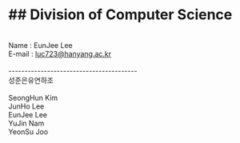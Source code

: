 <h1>## Division of Computer Science</h1>
<br>Name : EunJee Lee
<br>E-mail : <u>luc723@hanyang.ac.kr</u><br><br>
----------------------------------------
<br>성준은유연하조<br><br>
SeongHun Kim<br>
JunHo Lee<br>
EunJee Lee<br>
YuJin Nam<br>
YeonSu Joo
